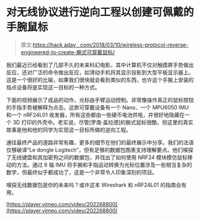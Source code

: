 # 对无线协议进行逆向工程以创建可佩戴的手腕鼠标

> 原文:[https://hack aday . com/2018/03/10/wireless-protocol-reverse-engineered-to-create-腕式可穿戴鼠标/](https://hackaday.com/2018/03/10/wireless-protocol-reverse-engineered-to-create-wrist-wearable-mouse/)

我们最近已经看到了几部不久的未来科幻电影，其中计算机不仅对触摸屏手势做出反应，还对广泛的命令做出反应，如滑动手机将其显示投影到大型平板显示器上。这是一个很好的比喻，如果我们很快就会看到类似的东西，也许这个手腕上安装的指点设备将是实现这一目标的一种方式。

下面的视频展示了成品的动作，光标由手臂运动控制。非常像操作真正的鼠标按钮的手指手势被解释为点击。这款可穿戴设备有一个 Nano、一个 MPU6050 IMU 和一个 nRF24L01 收发器，所有这些都由一些硬币电池供电，并很好地隐藏在一个 3D 打印的外壳中。老实说，尽管[罗南·盖拉德]的腕式鼠标很酷，但这里的真实故事是他和他的同学为实现这一目标所做的逆向工程。

通往最终产品的道路非常有趣，更多的细节在他们的最终展示中分享。我们的法语仅够破译“Le dongle Logitech”，但有足够的数据包图表支持理解要点。他们嗅探了无线键盘和其加密狗之间的数据包，并找出了如何使用 NRF24 模块模仿鼠标移动的方法。通过 6 轴 IMU 将手腕和手指运动转换为光标位置涉及一些相当复杂的数学，但最终似乎都成功了，这是一个非常令人印象深刻的项目。

嗅探无线数据包是你的未来吗？或许这本 Wireshark 和 nRF24L01 的指南会有用。

[https://player.vimeo.com/video/202268800](https://player.vimeo.com/video/202268800)